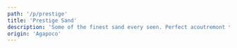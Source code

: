 ```yaml
---
path: '/p/prestige'
title: 'Prestige Sand'
description: 'Some of the finest sand every seen. Perfect acoutremont to any sand requiring situation. Allow for 14 days of post travel settling for the true glory of this Bag to be unleashed.'
origin: 'Agapoco'
---
```

